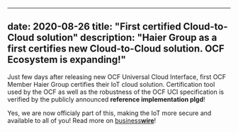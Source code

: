 
---
date: 2020-08-26
title: "First certified Cloud-to-Cloud solution"
description: "Haier Group as a first certifies new Cloud-to-Cloud solution. OCF Ecosystem is expanding!"
---

Just few days after releasing new OCF Universal Cloud Interface, first OCF Member Haier Group certifies their IoT cloud solution. Certification tool used by the OCF as well as the robustness of the OCF UCI specification is verified by the publicly announced **reference implementation plgd**!

Yes, we are now officialy part of this, making the IoT more secure and available to all of you! Read more on [business**wire**](https://www.businesswire.com/news/home/20201026005907/en/OCF-Members-Certify-First-Universal-Cloud-Interface-UCI-Platforms)!

